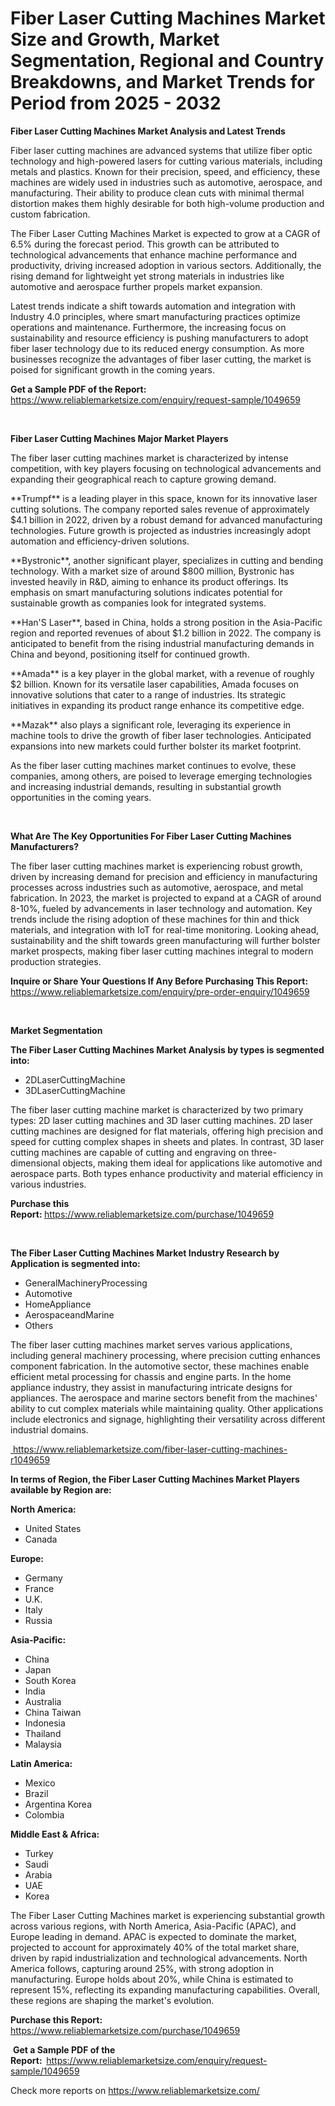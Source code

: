 <p><h1>Fiber Laser Cutting Machines Market Size and Growth, Market Segmentation, Regional and Country Breakdowns, and Market Trends for Period from 2025 -  2032</h1></p><p><strong>Fiber Laser Cutting Machines Market Analysis and Latest Trends</strong></p>
<p><p>Fiber laser cutting machines are advanced systems that utilize fiber optic technology and high-powered lasers for cutting various materials, including metals and plastics. Known for their precision, speed, and efficiency, these machines are widely used in industries such as automotive, aerospace, and manufacturing. Their ability to produce clean cuts with minimal thermal distortion makes them highly desirable for both high-volume production and custom fabrication.</p><p>The Fiber Laser Cutting Machines Market is expected to grow at a CAGR of 6.5% during the forecast period. This growth can be attributed to technological advancements that enhance machine performance and productivity, driving increased adoption in various sectors. Additionally, the rising demand for lightweight yet strong materials in industries like automotive and aerospace further propels market expansion.</p><p>Latest trends indicate a shift towards automation and integration with Industry 4.0 principles, where smart manufacturing practices optimize operations and maintenance. Furthermore, the increasing focus on sustainability and resource efficiency is pushing manufacturers to adopt fiber laser technology due to its reduced energy consumption. As more businesses recognize the advantages of fiber laser cutting, the market is poised for significant growth in the coming years.</p></p>
<p><strong>Get a Sample PDF of the Report:&nbsp;</strong> <a href="https://www.reliablemarketsize.com/enquiry/request-sample/1049659?utm_campaign=2313&utm_medium=2&utm_source=Github&utm_content=ia&utm_term=16022025&utm_id=fiber-laser-cutting-machines">https://www.reliablemarketsize.com/enquiry/request-sample/1049659</a></p>
<p>&nbsp;</p>
<p><strong>Fiber Laser Cutting Machines Major Market Players</strong></p>
<p><p>The fiber laser cutting machines market is characterized by intense competition, with key players focusing on technological advancements and expanding their geographical reach to capture growing demand.</p><p>**Trumpf** is a leading player in this space, known for its innovative laser cutting solutions. The company reported sales revenue of approximately $4.1 billion in 2022, driven by a robust demand for advanced manufacturing technologies. Future growth is projected as industries increasingly adopt automation and efficiency-driven solutions.</p><p>**Bystronic**, another significant player, specializes in cutting and bending technology. With a market size of around $800 million, Bystronic has invested heavily in R&D, aiming to enhance its product offerings. Its emphasis on smart manufacturing solutions indicates potential for sustainable growth as companies look for integrated systems.</p><p>**Han'S Laser**, based in China, holds a strong position in the Asia-Pacific region and reported revenues of about $1.2 billion in 2022. The company is anticipated to benefit from the rising industrial manufacturing demands in China and beyond, positioning itself for continued growth.</p><p>**Amada** is a key player in the global market, with a revenue of roughly $2 billion. Known for its versatile laser capabilities, Amada focuses on innovative solutions that cater to a range of industries. Its strategic initiatives in expanding its product range enhance its competitive edge.</p><p>**Mazak** also plays a significant role, leveraging its experience in machine tools to drive the growth of fiber laser technologies. Anticipated expansions into new markets could further bolster its market footprint.</p><p>As the fiber laser cutting machines market continues to evolve, these companies, among others, are poised to leverage emerging technologies and increasing industrial demands, resulting in substantial growth opportunities in the coming years.</p></p>
<p>&nbsp;</p>
<p><strong>What Are The Key Opportunities For Fiber Laser Cutting Machines Manufacturers?</strong></p>
<p><p>The fiber laser cutting machines market is experiencing robust growth, driven by increasing demand for precision and efficiency in manufacturing processes across industries such as automotive, aerospace, and metal fabrication. In 2023, the market is projected to expand at a CAGR of around 8-10%, fueled by advancements in laser technology and automation. Key trends include the rising adoption of these machines for thin and thick materials, and integration with IoT for real-time monitoring. Looking ahead, sustainability and the shift towards green manufacturing will further bolster market prospects, making fiber laser cutting machines integral to modern production strategies.</p></p>
<p><strong>Inquire or Share Your Questions If Any Before Purchasing This Report:</strong> <a href="https://www.reliablemarketsize.com/enquiry/pre-order-enquiry/1049659?utm_campaign=2313&utm_medium=2&utm_source=Github&utm_content=ia&utm_term=16022025&utm_id=fiber-laser-cutting-machines">https://www.reliablemarketsize.com/enquiry/pre-order-enquiry/1049659</a></p>
<p>&nbsp;</p>
<p><strong>Market Segmentation</strong></p>
<p><strong>The Fiber Laser Cutting Machines Market Analysis by types is segmented into:</strong></p>
<p><ul><li>2DLaserCuttingMachine</li><li>3DLaserCuttingMachine</li></ul></p>
<p><p>The fiber laser cutting machine market is characterized by two primary types: 2D laser cutting machines and 3D laser cutting machines. 2D laser cutting machines are designed for flat materials, offering high precision and speed for cutting complex shapes in sheets and plates. In contrast, 3D laser cutting machines are capable of cutting and engraving on three-dimensional objects, making them ideal for applications like automotive and aerospace parts. Both types enhance productivity and material efficiency in various industries.</p></p>
<p><strong>Purchase this Report:&nbsp;</strong><a href="https://www.reliablemarketsize.com/purchase/1049659?utm_campaign=2313&utm_medium=2&utm_source=Github&utm_content=ia&utm_term=16022025&utm_id=fiber-laser-cutting-machines">https://www.reliablemarketsize.com/purchase/1049659</a></p>
<p>&nbsp;</p>
<p><strong>The Fiber Laser Cutting Machines Market Industry Research by Application is segmented into:</strong></p>
<p><ul><li>GeneralMachineryProcessing</li><li>Automotive</li><li>HomeAppliance</li><li>AerospaceandMarine</li><li>Others</li></ul></p>
<p><p>The fiber laser cutting machines market serves various applications, including general machinery processing, where precision cutting enhances component fabrication. In the automotive sector, these machines enable efficient metal processing for chassis and engine parts. In the home appliance industry, they assist in manufacturing intricate designs for appliances. The aerospace and marine sectors benefit from the machines' ability to cut complex materials while maintaining quality. Other applications include electronics and signage, highlighting their versatility across different industrial domains.</p></p>
<p><a href="https://www.reliablemarketsize.com/fiber-laser-cutting-machines-r1049659?utm_campaign=2313&utm_medium=2&utm_source=Github&utm_content=ia&utm_term=16022025&utm_id=fiber-laser-cutting-machines">&nbsp;https://www.reliablemarketsize.com/fiber-laser-cutting-machines-r1049659</a></p>
<p><strong>In terms of Region, the Fiber Laser Cutting Machines Market Players available by Region are:</strong></p>
<p>
    <p> <strong> North America: </strong>
        <ul>
            <li>United States</li>
            <li>Canada</li>
        </ul>
        </p> 
    <p> <strong> Europe: </strong>
        <ul>
            <li>Germany</li>
            <li>France</li>
            <li>U.K.</li>
            <li>Italy</li>
            <li>Russia</li>
        </ul>
        </p> 
    <p> <strong> Asia-Pacific: </strong>
        <ul>
            <li>China</li>
            <li>Japan</li>
            <li>South Korea</li>
            <li>India</li>
            <li>Australia</li>
            <li>China Taiwan</li>
            <li>Indonesia</li>
            <li>Thailand</li>
            <li>Malaysia</li>
        </ul>
        </p> 
    <p> <strong> Latin America: </strong>
        <ul>
            <li>Mexico</li>
            <li>Brazil</li>
            <li>Argentina Korea</li>
            <li>Colombia</li>
        </ul>
        </p> 
    <p> <strong> Middle East & Africa: </strong>
        <ul>
            <li>Turkey</li>
            <li>Saudi</li>
            <li>Arabia</li>
            <li>UAE</li>
            <li>Korea</li>
        </ul>
    </p>
    </p>
<p><p>The Fiber Laser Cutting Machines market is experiencing substantial growth across various regions, with North America, Asia-Pacific (APAC), and Europe leading in demand. APAC is expected to dominate the market, projected to account for approximately 40% of the total market share, driven by rapid industrialization and technological advancements. North America follows, capturing around 25%, with strong adoption in manufacturing. Europe holds about 20%, while China is estimated to represent 15%, reflecting its expanding manufacturing capabilities. Overall, these regions are shaping the market's evolution.</p></p>
<p><strong>Purchase this Report: </strong><a href="https://www.reliablemarketsize.com/purchase/1049659?utm_campaign=2313&utm_medium=2&utm_source=Github&utm_content=ia&utm_term=16022025&utm_id=fiber-laser-cutting-machines">https://www.reliablemarketsize.com/purchase/1049659</a></p>
<p>&nbsp;<strong>Get a Sample PDF of the Report:&nbsp;&nbsp;</strong><a href="https://www.reliablemarketsize.com/enquiry/request-sample/1049659?utm_campaign=2313&utm_medium=2&utm_source=Github&utm_content=ia&utm_term=16022025&utm_id=fiber-laser-cutting-machines">https://www.reliablemarketsize.com/enquiry/request-sample/1049659</a></p>
<p><strong></strong></p>
<p>Check more reports on <a href="https://www.reliablemarketsize.com/?utm_campaign=2313&utm_medium=2&utm_source=Github&utm_content=ia&utm_term=16022025&utm_id=fiber-laser-cutting-machines">https://www.reliablemarketsize.com/</a></p>